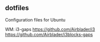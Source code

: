## dotfiles

Configuration files for Ubuntu

WM: i3-gaps
https://github.com/Airblader/i3
https://github.com/Airblader/i3blocks-gaps
